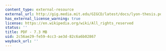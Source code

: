 ```yaml
---
content_type: external-resource
external_url: http://gig.media.mit.edu/GIGCD/latest/docs/lyon-thesis.pdf
has_external_license_warning: true
license: https://en.wikipedia.org/wiki/All_rights_reserved
status: ''
title: PDF - 7.3 MB
uid: 2c56ae29-fe59-4cc3-ae3d-82c6a6b02867
wayback_url: ''
---
```


